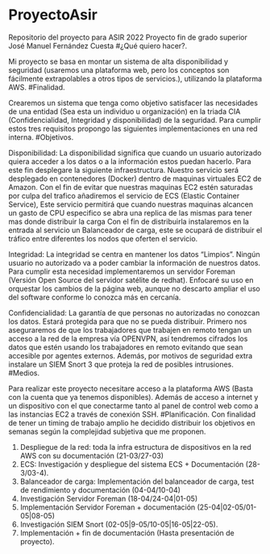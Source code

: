 # ProyectoAsir
Repositorio del proyecto para ASIR 2022
Proyecto fin de grado superior José Manuel Fernández Cuesta
#¿Qué quiero hacer?.

Mi proyecto se basa en montar un sistema de alta disponibilidad y seguridad (usaremos una plataforma web, pero los conceptos son fácilmente extrapolables a otros tipos de servicios.), utilizando la plataforma AWS. 
#Finalidad.

Crearemos un sistema que tenga como objetivo satisfacer las necesidades de una entidad (Sea esta un individuo u organización) en la triada CIA (Confidencialidad, Integridad y disponibilidad) de la seguridad. Para cumplir estos tres requisitos propongo las siguientes implementaciones en una red interna.
#Objetivos.

Disponibilidad:
	La disponibilidad significa que cuando un usuario autorizado quiera acceder a los datos o a la información estos puedan hacerlo. Para este fin desplegare la siguiente infraestructura.
	Nuestro servicio será desplegado en contenedores (Docker) dentro de maquinas virtuales EC2 de Amazon.
	Con el fin de evitar que nuestras maquinas EC2 estén saturadas por culpa del trafico añadiremos el servicio de ECS (Elastic Container Service), Este servicio permitirá que cuando nuestras maquinas alcancen un gasto de CPU especifico se abra una replica de las mismas para tener mas donde distribuir la carga
	Con el fin de distribuirla instalaremos en la entrada al servicio un Balanceador de carga, este se ocupará de distribuir el tráfico entre diferentes los nodos que oferten el servicio.

Integridad:
	La integridad se centra en mantener los datos “Limpios”. Ningún usuario no autorizado va a poder cambiar la información de nuestros datos.
	Para cumplir esta necesidad implementaremos un servidor Foreman (Versión Open Source del servidor satélite de redhat). Enfocaré su uso en orquestar los cambios de la página web, aunque no descarto ampliar el uso del software conforme lo conozca más en cercanía.

Confidencialidad:
	La garantía de que personas no autorizadas no conozcan los datos. Estará protegida para que no se pueda distribuir.
	Primero nos aseguraremos de que los trabajadores que trabajen en remoto tengan un acceso a la red de la empresa vía OPENVPN, así tendremos cifrados los datos que estén usando los trabajadores en remoto evitando que sean accesible por agentes externos.
	Además, por motivos de seguridad extra instalare un SIEM Snort 3 que proteja la red de posibles intrusiones.
#Medios.

Para realizar este proyecto necesitare acceso a la plataforma AWS (Basta con la cuenta que ya tenemos disponibles). Además de acceso a internet y un dispositivo con el que conectarme tanto al panel de control web como a las instancias EC2 a través de conexión SSH.
#Planificación.
	Con finalidad de tener un timing de trabajo amplio he decidido distribuir los objetivos en semanas según la complejidad subjetiva que me proponen.

1.	Despliegue de la red: toda la infra estructura de dispositivos en la red AWS con su documentación (21-03/27-03)
2.	ECS: Investigación y despliegue del sistema ECS + Documentación (28-3/03-4).
3.	Balanceador de carga: Implementación del balanceador de carga, test de rendimiento y documentación (04-04/10-04)
4.	Investigación Servidor Foreman (18-04/24-04|01-05)
5.	Implementación Servidor Foreman + documentación (25-04|02-05/01-05|08-05)
6.	Investigación SIEM Snort (02-05|9-05/10-05|16-05|22-05).
7.	Implementación + fin de documentación (Hasta presentación de proyecto).
